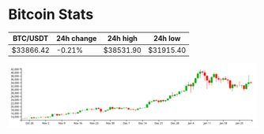 # Bitcoin Stats

BTC/USDT|24h change|24h high|24h low|
|---|---|---|---|
|$33866.42|-0.21%|$38531.90|$31915.40|

<img src="./chart.svg">
